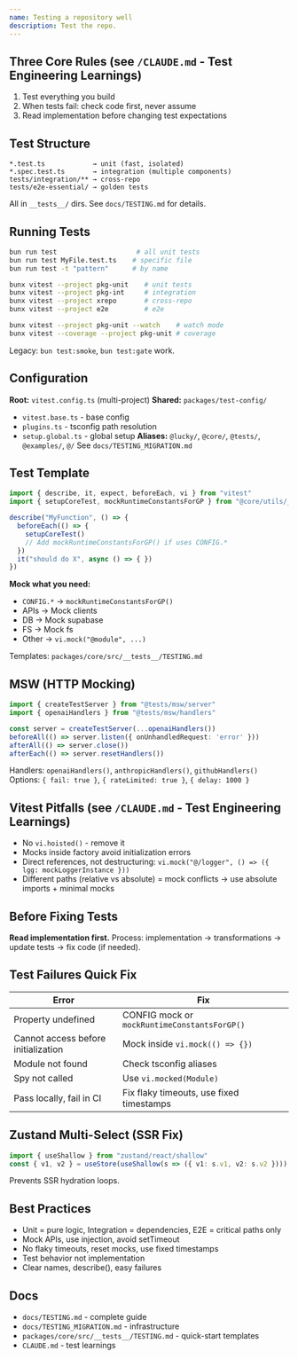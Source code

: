 ```yaml
---
name: Testing a repository well
description: Test the repo.
---
```


## Three Core Rules (see `/CLAUDE.md` - Test Engineering Learnings)
1. Test everything you build
2. When tests fail: check code first, never assume
3. Read implementation before changing test expectations

## Test Structure
```
*.test.ts            → unit (fast, isolated)
*.spec.test.ts       → integration (multiple components)
tests/integration/** → cross-repo
tests/e2e-essential/ → golden tests
```
All in `__tests__/` dirs. See `docs/TESTING.md` for details.

## Running Tests
```bash
bun run test                    # all unit tests
bun run test MyFile.test.ts    # specific file
bun run test -t "pattern"      # by name

bunx vitest --project pkg-unit    # unit tests
bunx vitest --project pkg-int     # integration
bunx vitest --project xrepo       # cross-repo
bunx vitest --project e2e         # e2e

bunx vitest --project pkg-unit --watch    # watch mode
bunx vitest --coverage --project pkg-unit # coverage
```
Legacy: `bun test:smoke`, `bun test:gate` work.

## Configuration
**Root:** `vitest.config.ts` (multi-project)
**Shared:** `packages/test-config/`
  - `vitest.base.ts` - base config
  - `plugins.ts` - tsconfig path resolution
  - `setup.global.ts` - global setup
**Aliases:** `@lucky/`, `@core/`, `@tests/`, `@examples/`, `@/`
See `docs/TESTING_MIGRATION.md`

## Test Template
```typescript
import { describe, it, expect, beforeEach, vi } from "vitest"
import { setupCoreTest, mockRuntimeConstantsForGP } from "@core/utils/__tests__/setup/coreMocks"

describe("MyFunction", () => {
  beforeEach(() => {
    setupCoreTest()
    // Add mockRuntimeConstantsForGP() if uses CONFIG.*
  })
  it("should do X", async () => { })
})
```
**Mock what you need:**
- `CONFIG.*` → `mockRuntimeConstantsForGP()`
- APIs → Mock clients
- DB → Mock supabase
- FS → Mock fs
- Other → `vi.mock("@module", ...)`

Templates: `packages/core/src/__tests__/TESTING.md`

## MSW (HTTP Mocking)
```typescript
import { createTestServer } from "@tests/msw/server"
import { openaiHandlers } from "@tests/msw/handlers"

const server = createTestServer(...openaiHandlers())
beforeAll(() => server.listen({ onUnhandledRequest: 'error' }))
afterAll(() => server.close())
afterEach(() => server.resetHandlers())
```
Handlers: `openaiHandlers()`, `anthropicHandlers()`, `githubHandlers()`
Options: `{ fail: true }`, `{ rateLimited: true }`, `{ delay: 1000 }`

## Vitest Pitfalls (see `/CLAUDE.md` - Test Engineering Learnings)
- No `vi.hoisted()` - remove it
- Mocks inside factory avoid initialization errors
- Direct references, not destructuring: `vi.mock("@/logger", () => ({ lgg: mockLoggerInstance }))`
- Different paths (relative vs absolute) = mock conflicts → use absolute imports + minimal mocks

## Before Fixing Tests
**Read implementation first.** Process: implementation → transformations → update tests → fix code (if needed).

## Test Failures Quick Fix
| Error | Fix |
|-------|-----|
| Property undefined | CONFIG mock or `mockRuntimeConstantsForGP()` |
| Cannot access before initialization | Mock inside `vi.mock(() => {})` |
| Module not found | Check tsconfig aliases |
| Spy not called | Use `vi.mocked(Module)` |
| Pass locally, fail in CI | Fix flaky timeouts, use fixed timestamps |

## Zustand Multi-Select (SSR Fix)
```typescript
import { useShallow } from "zustand/react/shallow"
const { v1, v2 } = useStore(useShallow(s => ({ v1: s.v1, v2: s.v2 })))
```
Prevents SSR hydration loops.

## Best Practices
- Unit = pure logic, Integration = dependencies, E2E = critical paths only
- Mock APIs, use injection, avoid setTimeout
- No flaky timeouts, reset mocks, use fixed timestamps
- Test behavior not implementation
- Clear names, describe(), easy failures

## Docs
- `docs/TESTING.md` - complete guide
- `docs/TESTING_MIGRATION.md` - infrastructure
- `packages/core/src/__tests__/TESTING.md` - quick-start templates
- `CLAUDE.md` - test learnings
